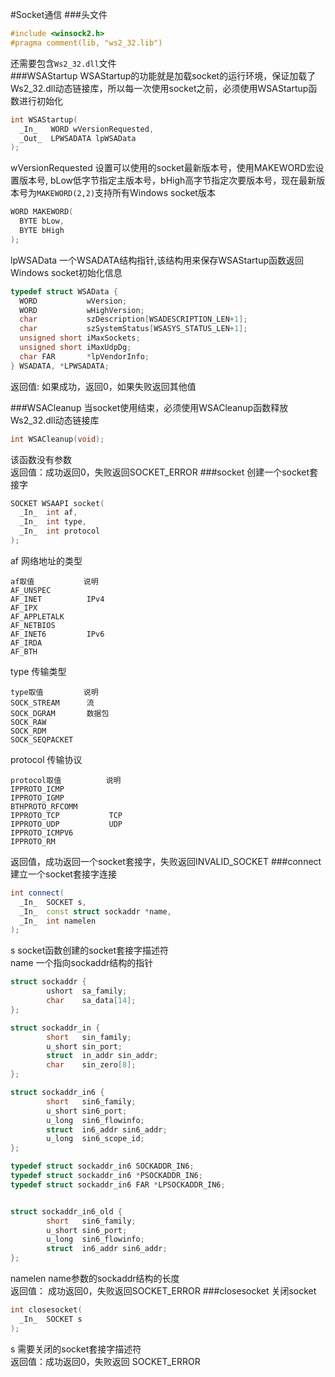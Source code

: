 #Socket通信
###头文件
```cpp
#include <winsock2.h>
#pragma comment(lib, "ws2_32.lib")
```
还需要包含`Ws2_32.dll`文件           
###WSAStartup
WSAStartup的功能就是加载socket的运行环境，保证加载了Ws2_32.dll动态链接库，所以每一次使用socket之前，必须使用WSAStartup函数进行初始化       
```cpp
int WSAStartup(
  _In_   WORD wVersionRequested,
  _Out_  LPWSADATA lpWSAData
);
```
wVersionRequested 设置可以使用的socket最新版本号，使用MAKEWORD宏设置版本号,                  bLow低字节指定主版本号，bHigh高字节指定次要版本号，现在最新版本号为`MAKEWORD(2,2)`支持所有Windows socket版本
```cpp
WORD MAKEWORD(
  BYTE bLow,
  BYTE bHigh
);
```
lpWSAData 一个WSADATA结构指针,该结构用来保存WSAStartup函数返回Windows socket初始化信息
```cpp
typedef struct WSAData {
  WORD           wVersion;
  WORD           wHighVersion;
  char           szDescription[WSADESCRIPTION_LEN+1];
  char           szSystemStatus[WSASYS_STATUS_LEN+1];
  unsigned short iMaxSockets;
  unsigned short iMaxUdpDg;
  char FAR       *lpVendorInfo;
} WSADATA, *LPWSADATA;
```
返回值: 如果成功，返回0，如果失败返回其他值

###WSACleanup
当socket使用结束，必须使用WSACleanup函数释放Ws2_32.dll动态链接库
```cpp
int WSACleanup(void);
```
该函数没有参数                    
返回值：成功返回0，失败返回SOCKET_ERROR 
###socket
创建一个socket套接字
```cpp
SOCKET WSAAPI socket(
  _In_  int af,
  _In_  int type,
  _In_  int protocol
);
```
af 网络地址的类型
```text
af取值           说明
AF_UNSPEC
AF_INET          IPv4
AF_IPX
AF_APPLETALK
AF_NETBIOS
AF_INET6         IPv6
AF_IRDA
AF_BTH
```
type 传输类型
```text
type取值         说明
SOCK_STREAM      流
SOCK_DGRAM       数据包
SOCK_RAW
SOCK_RDM
SOCK_SEQPACKET
```
protocol 传输协议
```text
protocol取值          说明
IPPROTO_ICMP
IPPROTO_IGMP
BTHPROTO_RFCOMM
IPPROTO_TCP           TCP    
IPPROTO_UDP           UDP
IPPROTO_ICMPV6
IPPROTO_RM
```
返回值，成功返回一个socket套接字，失败返回INVALID_SOCKET
###connect
建立一个socket套接字连接
```cpp
int connect(
  _In_  SOCKET s,
  _In_  const struct sockaddr *name,
  _In_  int namelen
);
```
s socket函数创建的socket套接字描述符            
name 一个指向sockaddr结构的指针             
```cpp
struct sockaddr {
        ushort  sa_family;
        char    sa_data[14];
};

struct sockaddr_in {
        short   sin_family;
        u_short sin_port;
        struct  in_addr sin_addr;
        char    sin_zero[8];
};
```
```cpp
struct sockaddr_in6 {
        short   sin6_family;
        u_short sin6_port;
        u_long  sin6_flowinfo;
        struct  in6_addr sin6_addr;
        u_long  sin6_scope_id;
};

typedef struct sockaddr_in6 SOCKADDR_IN6;
typedef struct sockaddr_in6 *PSOCKADDR_IN6;
typedef struct sockaddr_in6 FAR *LPSOCKADDR_IN6;


struct sockaddr_in6_old {
        short   sin6_family;        
        u_short sin6_port;          
        u_long  sin6_flowinfo;      
        struct  in6_addr sin6_addr;  
};
```
namelen  name参数的sockaddr结构的长度              
返回值： 成功返回0，失败返回SOCKET_ERROR
###closesocket
关闭socket
```cpp
int closesocket(
  _In_  SOCKET s
);
```
s 需要关闭的socket套接字描述符          
返回值：成功返回0，失败返回 SOCKET_ERROR 



